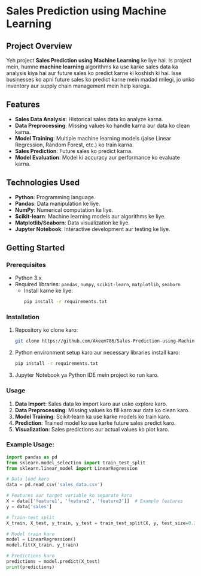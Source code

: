 
# Sales Prediction using Machine Learning

## Project Overview
Yeh project **Sales Prediction using Machine Learning** ke liye hai. Is project mein, humne **machine learning** algorithms ka use karke sales data ka analysis kiya hai aur future sales ko predict karne ki koshish ki hai. Isse businesses ko apni future sales ko predict karne mein madad milegi, jo unko inventory aur supply chain management mein help karega.

## Features
- **Sales Data Analysis**: Historical sales data ko analyze karna.
- **Data Preprocessing**: Missing values ko handle karna aur data ko clean karna.
- **Model Training**: Multiple machine learning models (jaise Linear Regression, Random Forest, etc.) ko train karna.
- **Sales Prediction**: Future sales ko predict karna.
- **Model Evaluation**: Model ki accuracy aur performance ko evaluate karna.

## Technologies Used
- **Python**: Programming language.
- **Pandas**: Data manipulation ke liye.
- **NumPy**: Numerical computation ke liye.
- **Scikit-learn**: Machine learning models aur algorithms ke liye.
- **Matplotlib/Seaborn**: Data visualization ke liye.
- **Jupyter Notebook**: Interactive development aur testing ke liye.

## Getting Started

### Prerequisites
- Python 3.x
- Required libraries: `pandas`, `numpy`, `scikit-learn`, `matplotlib`, `seaborn`
  - Install karne ke liye: 
    ```bash
    pip install -r requirements.txt
    ```

### Installation
1. Repository ko clone karo:
    ```bash
    git clone https://github.com/Akeem786/Sales-Prediction-using-Machine-Learning.git
    ```

2. Python environment setup karo aur necessary libraries install karo:
    ```bash
    pip install -r requirements.txt
    ```

3. Jupyter Notebook ya Python IDE mein project ko run karo.

### Usage
1. **Data Import**: Sales data ko import karo aur usko explore karo.
2. **Data Preprocessing**: Missing values ko fill karo aur data ko clean karo.
3. **Model Training**: Scikit-learn ka use karke models ko train karo.
4. **Prediction**: Trained model ko use karke future sales predict karo.
5. **Visualization**: Sales predictions aur actual values ko plot karo.

### Example Usage:
```python
import pandas as pd
from sklearn.model_selection import train_test_split
from sklearn.linear_model import LinearRegression

# Data load karo
data = pd.read_csv('sales_data.csv')

# Features aur target variable ko separate karo
X = data[['feature1', 'feature2', 'feature3']]  # Example features
y = data['sales']

# Train-test split
X_train, X_test, y_train, y_test = train_test_split(X, y, test_size=0.2, random_state=42)

# Model train karo
model = LinearRegression()
model.fit(X_train, y_train)

# Predictions karo
predictions = model.predict(X_test)
print(predictions)
